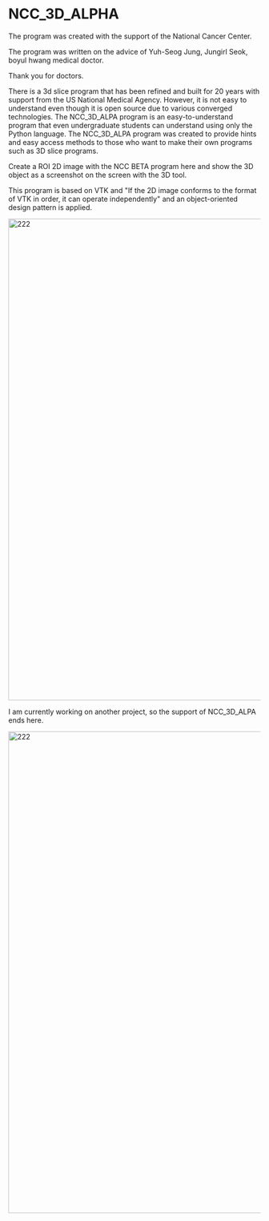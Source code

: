 # NCC_3D_ALPHA
The program was created with the support of the National Cancer Center.

The program was written on the advice of Yuh-Seog Jung, Jungirl Seok, boyul hwang medical doctor.

Thank you for doctors.

There is a 3d slice program that has been refined and built for 20 years with support from the US National Medical Agency. 
However, it is not easy to understand even though it is open source due to various converged technologies.
The NCC_3D_ALPA program is an easy-to-understand program that even undergraduate students can understand using only the Python language.
The NCC_3D_ALPA program was created to provide hints and easy access methods to those who want to make their own programs such as 3D slice programs.

Create a ROI 2D image with the NCC BETA program here and show the 3D object 
as a screenshot on the screen with the 3D tool.

This program is based on VTK and
"If the 2D image conforms to the format of VTK in order, it can operate independently" 
and an object-oriented design pattern is applied.


<img width="962" alt="222" src="https://user-images.githubusercontent.com/19296155/229004758-2001ea32-57e6-44b0-9fa9-845e12c837e1.png">

I am currently working on another project, so the support of NCC_3D_ALPA ends here.


<img width="962" alt="222" src="https://user-images.githubusercontent.com/19296155/229003715-1de3d342-0cae-40de-88ec-9f1537a88615.jpg">
 
 
